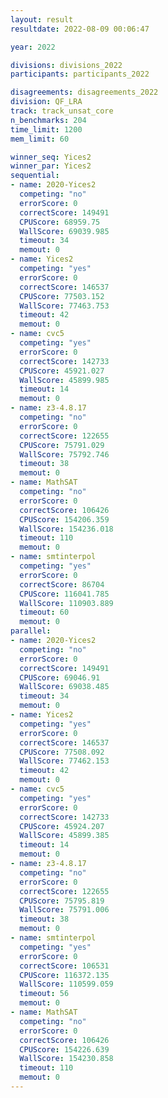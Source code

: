 ```yaml
---
layout: result
resultdate: 2022-08-09 00:06:47

year: 2022

divisions: divisions_2022
participants: participants_2022

disagreements: disagreements_2022
division: QF_LRA
track: track_unsat_core
n_benchmarks: 204
time_limit: 1200
mem_limit: 60

winner_seq: Yices2
winner_par: Yices2
sequential:
- name: 2020-Yices2
  competing: "no"
  errorScore: 0
  correctScore: 149491
  CPUScore: 68959.75
  WallScore: 69039.985
  timeout: 34
  memout: 0
- name: Yices2
  competing: "yes"
  errorScore: 0
  correctScore: 146537
  CPUScore: 77503.152
  WallScore: 77463.753
  timeout: 42
  memout: 0
- name: cvc5
  competing: "yes"
  errorScore: 0
  correctScore: 142733
  CPUScore: 45921.027
  WallScore: 45899.985
  timeout: 14
  memout: 0
- name: z3-4.8.17
  competing: "no"
  errorScore: 0
  correctScore: 122655
  CPUScore: 75791.029
  WallScore: 75792.746
  timeout: 38
  memout: 0
- name: MathSAT
  competing: "no"
  errorScore: 0
  correctScore: 106426
  CPUScore: 154206.359
  WallScore: 154236.018
  timeout: 110
  memout: 0
- name: smtinterpol
  competing: "yes"
  errorScore: 0
  correctScore: 86704
  CPUScore: 116041.785
  WallScore: 110903.889
  timeout: 60
  memout: 0
parallel:
- name: 2020-Yices2
  competing: "no"
  errorScore: 0
  correctScore: 149491
  CPUScore: 69046.91
  WallScore: 69038.485
  timeout: 34
  memout: 0
- name: Yices2
  competing: "yes"
  errorScore: 0
  correctScore: 146537
  CPUScore: 77508.092
  WallScore: 77462.153
  timeout: 42
  memout: 0
- name: cvc5
  competing: "yes"
  errorScore: 0
  correctScore: 142733
  CPUScore: 45924.207
  WallScore: 45899.385
  timeout: 14
  memout: 0
- name: z3-4.8.17
  competing: "no"
  errorScore: 0
  correctScore: 122655
  CPUScore: 75795.819
  WallScore: 75791.006
  timeout: 38
  memout: 0
- name: smtinterpol
  competing: "yes"
  errorScore: 0
  correctScore: 106531
  CPUScore: 116372.135
  WallScore: 110599.059
  timeout: 56
  memout: 0
- name: MathSAT
  competing: "no"
  errorScore: 0
  correctScore: 106426
  CPUScore: 154226.639
  WallScore: 154230.858
  timeout: 110
  memout: 0
---
```

